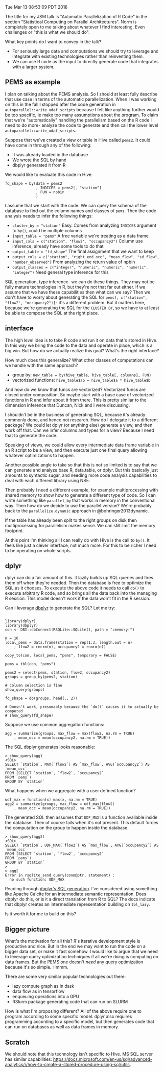 Tue Mar 13 08:53:09 PDT 2018

The title for my JSM talk is "Automatic Parallelization of R Code" in the
section "Statistical Computing on Parallel Architectures". Norm is
completely open to me talking about whatever I find interesting. Even
challenges or "this is what we should do".

What key points do I want to convey in the talk?

- For seriously large data and computations we should try to leverage
  and integrate with existing technologies rather than reinventing them.
- We can use R code as the input to directly generate code that integrates with
  a larger system.

## PEMS as example

I plan on talking about the PEMS analysis. So I should at least fully
describe that use case in terms of the automatic parallelization. When I
was working on this in the fall I stopped after the code generation in
`autoparallel::write_udaf_scripts` because I felt like anything further
would be too specific, ie make too many assumptions about the program.
To claim that we're "automatically" handling the parallelism based on the R
code I need to do more- analyze the code to generate and then call the
lower level `autoparallel::write_udaf_scripts`.

Suppose that we've created a view or table in Hive called `pems2`. It could
have come in through any of the following:

- It was already loaded in the database
- We wrote the SQL by hand
- dbplyr generated it from R

We would like to evaluate this code in Hive:

```{R}
fd_shape = by(data = pems2
              , INDICES = pems2[, "station"]
              , FUN = npbin
              )
```

I assume that we start with the code. We can query the schema of the
database to find out the column names and classes of `pems`.  Then the code
analysis needs to infer the following things:

- `cluster_by = "station"`
      Easy. Comes from analyzing `INDICES` argument to `by()`, could be multiple columns
- `input_table = "pems"`
      A free variable we're treating as a data frame
- `input_cols = c("station", "flow2", "occupancy2")`
      Column use inference, already have some tools to do that
- `output_table = "fd_shape"`
      The final assignment that we want to keep
- `output_cols = c("station", "right_end_occ", "mean_flow", "sd_flow", "number_observed")`
      From analyzing the return value of npbin
- `output_classes = c("integer", "numeric", "numeric", "numeric", "integer")`
      Need general type inference for this

SQL generation, type inference- we can do these things. They may not be
fully mature technologies in R, but they're not that far out either. If we
assume that we have these capabilities then what can we say? Then we don't
have to worry about generating the SQL for `pems[, c("station", "flow2",
"occupancy2")]`- it's a different problem. But it matters here, because
we're generating the SQL for the `CLUSTER BY`, so we have to at least be
able to compose the SQL at the right place.


## interface

The high level idea is to take R code and run it on data that's stored in
Hive. In this way we bring the code to the data and operate in place, which
is a big win. But how do we actually realize this goal? What's the right
interface?

How much does this generalize? What other classes of computations can we
handle with the same approach?

- group by: `new_table = by(hive_table, hive_table[, columns], FUN)`
- vectorized functions: `hive_table$ab = hive_table$a * hive_table$b`

And how do we know that funcs are vectorized? Vectorized funcs are closed
under composition. So maybe start with a base case of vectorized functions
in R and infer about it from there. This is pretty similar to the dimension
inference that Duncan, Nick and I were discussing.

I shouldn't be in the business of generating SQL, because it's
already commonly done, and hence not research. How do I delegate it to a
different package? We could let dplyr (or anything else) generate a view,
and then work off that. Can we infer columns and types for a view? Because
I need that to generate the code.

Speaking of views, we could allow every intermediate data frame variable in
an R script to be a view, and then execute just one final query allowing
whatever optimizations to happen.

Another possible angle to take so that this is not so limited is to say
that we can generate and analyze base R, data.table, or dplyr. But this
basically just amounts to syntactic sugar, and needing more code analysis
capabilities to deal with each different library using NSE.

Then probably I need a different example, for example multiprocessing with
shared memory to show how to generate a different type of code.
So I can write something like `parallel_by` that works in memory in the
conventional way. Then how do we decide to use the parallel version? We're
probably back to the `parallelize.dynamic` approach in @bohringer2013dynamic.

If the table has already been split to the right groups on disk then
multiprocessing for parallelism makes sense. We can still limit the memory
footprint.

At this point I'm thinking all I can really do with Hive is the call to
`by()`. It feels like just a clever interface, not much more.
For this to be richer I need to be operating on whole scripts.


## dplyr

dplyr can do a fair amount of this. It lazily builds up SQL queries and
fires them off when they're needed. Then the database is free to optimize
the SQL as it chooses. To execute the above code it needs to
call `do()` to execute arbitrary R code, and so brings all the data back
into the managing R session. This model doesn't work if the data won't fit
in the R session.

Can I leverage [dbplyr](http://dbplyr.tidyverse.org/articles/dbplyr.html)
to generate the SQL? Let me try:

```{R}

library(dplyr)
library(dbplyr)
con <- DBI::dbConnect(RSQLite::SQLite(), path = ":memory:")

n = 10
local_pems = data.frame(station = rep(1:3, length.out = n)
    , flow2 = rnorm(n), occupancy2 = rnorm(n))

copy_to(con, local_pems, "pems", temporary = FALSE)

pems = tbl(con, "pems")

pems2 = select(pems, station, flow2, occupancy2)
groups = group_by(pems2, station)

# column selection is fine
show_query(groups)

fd_shape = do(groups, head(., 2))

# Doesn't work, presumably because the `do()` causes it to actually be computed
# show_query(fd_shape)
```

Suppose we use common aggregation functions:

```{R}
agg = summarize(groups, max_flow = max(flow2, na.rm = TRUE)
    , mean_occ = mean(occupancy2, na.rm = TRUE))
```

The SQL dbplyr generates looks reasonable:

```
> show_query(agg)
<SQL>
SELECT `station`, MAX(`flow2`) AS `max_flow`, AVG(`occupancy2`) AS
`mean_occ`
FROM (SELECT `station`, `flow2`, `occupancy2`
FROM `pems`)
GROUP BY `station`
```

What happens when we aggregate with a user defined function?


```{R}
udf_max = function(x) max(x, na.rm = TRUE)
agg2 = summarize(groups, max_flow = udf_max(flow2)
    , mean_occ = mean(occupancy2, na.rm = TRUE))
```

The generated SQL then assumes that `UDF_MAX` is a function available
inside the database. Then of course fails when it's not present. This
default forces the computation on the group to happen inside the database.

```
> show_query(agg2)
<SQL>
SELECT `station`, UDF_MAX(`flow2`) AS `max_flow`, AVG(`occupancy2`) AS
`mean_occ`
FROM (SELECT `station`, `flow2`, `occupancy2`
FROM `pems`)
GROUP BY `station`
>
> agg2
Error in rsqlite_send_query(conn@ptr, statement) :
  no such function: UDF_MAX
```

Reading through [dbplyr's SQL
generation](http://dbplyr.tidyverse.org/articles/sql-translation.html#behind-the-scenes).
I've considered using something like Apache Calcite for an intermediate
semantic representation. Does dbplyr do this, or is it a direct translation
from R to SQL? The docs indicate that dbplyr creates an intermediate
representation building on `tbl_lazy`.

Is it worth it for me to build on this?

## Bigger picture

What's the motivation for all this? R's iterative development style is
productive and nice. But in the end we may want to run the code on a bigger
data set, or make it fast somehow. I would like to argue that we need to
leverage query optimization techniques if all we're doing is computing on
data frames. But the PEMS one doesn't _need_ any query optimization because
it's so simple. Hmmm.

There are some very similar popular technologies out there:
- lazy compute graph as in dask
- data flow as in tensorflow
- enqueuing operations into a GPU
- RSlurm package generating code that can run on SLURM

How is what I'm proposing different? All of the above require one to
program according to some specific model.
dplyr also requires programming according to a specific model, but then
generates code that can run on databases as well as data frames in memory.



## Scratch

We should note that this technology isn't specific to Hive. MS SQL server has
similar capabilities:
https://docs.microsoft.com/en-us/sql/advanced-analytics/r/how-to-create-a-stored-procedure-using-sqlrutils.
